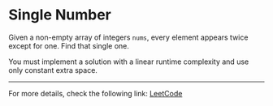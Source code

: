 <h1>Single Number</h1>

<p>Given a non-empty array of integers <code>nums</code>, every element appears twice except for one. Find that single one.</p>

<p>You must implement a solution with a linear runtime complexity and use only constant extra space.</p>

<hr>
<p>For more details, check the following link: <a href="https://leetcode.com/problems/single-number/">LeetCode</a></p>




